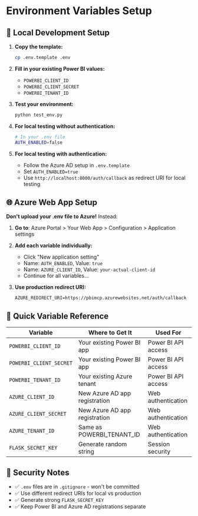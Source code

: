 # Environment Variables Setup

## 🔧 Local Development Setup

1. **Copy the template:**
   ```bash
   cp .env.template .env
   ```

2. **Fill in your existing Power BI values:**
   - `POWERBI_CLIENT_ID`
   - `POWERBI_CLIENT_SECRET` 
   - `POWERBI_TENANT_ID`

3. **Test your environment:**
   ```bash
   python test_env.py
   ```

4. **For local testing without authentication:**
   ```bash
   # In your .env file
   AUTH_ENABLED=false
   ```

5. **For local testing with authentication:**
   - Follow the Azure AD setup in `.env.template`
   - Set `AUTH_ENABLED=true`
   - Use `http://localhost:8000/auth/callback` as redirect URI for local testing

## 🌐 Azure Web App Setup

**Don't upload your .env file to Azure!** Instead:

1. **Go to**: Azure Portal > Your Web App > Configuration > Application settings

2. **Add each variable individually:**
   - Click "New application setting"
   - Name: `AUTH_ENABLED`, Value: `true`
   - Name: `AZURE_CLIENT_ID`, Value: `your-actual-client-id`
   - Continue for all variables...

3. **Use production redirect URI:**
   ```
   AZURE_REDIRECT_URI=https://pbimcp.azurewebsites.net/auth/callback
   ```

## 🔑 Quick Variable Reference

| Variable | Where to Get It | Used For |
|----------|----------------|----------|
| `POWERBI_CLIENT_ID` | Your existing Power BI app | Power BI API access |
| `POWERBI_CLIENT_SECRET` | Your existing Power BI app | Power BI API access |
| `POWERBI_TENANT_ID` | Your existing Azure tenant | Power BI API access |
| `AZURE_CLIENT_ID` | New Azure AD app registration | Web authentication |
| `AZURE_CLIENT_SECRET` | New Azure AD app registration | Web authentication |
| `AZURE_TENANT_ID` | Same as POWERBI_TENANT_ID | Web authentication |
| `FLASK_SECRET_KEY` | Generate random string | Session security |

## 🚨 Security Notes

- ✅ `.env` files are in `.gitignore` - won't be committed
- ✅ Use different redirect URIs for local vs production
- ✅ Generate strong `FLASK_SECRET_KEY`
- ✅ Keep Power BI and Azure AD registrations separate